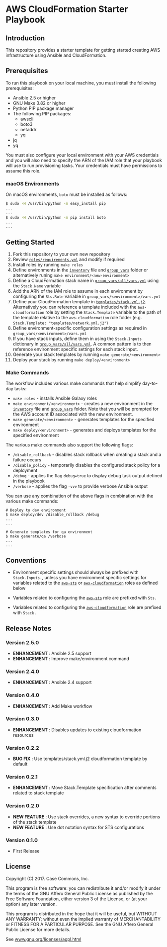 # AWS CloudFormation Starter Playbook

## Introduction

This repository provides a starter template for getting started creating AWS infrastructure using Ansible and CloudFormation.

## Prerequisites

To run this playbook on your local machine, you must install the following prerequisites:

- Ansible 2.5 or higher
- GNU Make 3.82 or higher
- Python PIP package manager
- The following PIP packages:
  - awscli
  - boto3
  - netaddr
  - yq
- jq
- yq

You must also configure your local environment with your AWS credentials and you will also need to specify the ARN of the IAM role that your playbook will use to run provisioning tasks.  Your credentials must have permissions to assume this role.

### macOS Environments

On macOS environments, `boto` must be installed as follows:

```bash
$ sudo -H /usr/bin/python -m easy_install pip
...
...
$ sudo -H /usr/bin/python -m pip install boto
...
...
```

## Getting Started

1. Fork this repository to your own new repository
2. Review [`roles/requirements.yml`](./roles/requirements.yml) and modify if required
3. Install roles by running `make roles`
4. Define environments in the [`inventory`](./inventory) file and [`group_vars`](./group_vars) folder or alternatively runing `make environment/<new-environment>`
5. Define a CloudFormation stack name in [`group_vars/all/vars.yml`](./group_vars/all/vars.yml) using the `Stack.Name` variable
6. Add the ARN of the IAM role to assume in each environment by configuring the `Sts.Role` variable in `group_vars/<environment>/vars.yml`
7. Define your CloudFormation template in [`templates/stack.yml.j2`](./templates/stack.yml.j2).  Alternatively you can reference a template included with the `aws-cloudformation` role by setting the `Stack.Template` variable to the path of the template relative to the `aws-cloudformation` role folder (e.g. `Stack.Template: "templates/network.yml.j2"`)
8. Define environment-specific configuration settings as required in `group_vars/<environment>/vars.yml`
9. If you have stack inputs, define them in using the `Stack.Inputs` dictionary in [`group_vars/all/vars.yml`](./group_vars/all/vars.yml).  A common pattern is to then reference environment specific settings for each stack input.
10. Generate your stack templates by running `make generate/<environment>`
11. Deploy your stack by running `make deploy/<environment>`

### Make Commands

The workflow includes various make commands that help simplify day-to-day tasks:

- `make roles` - installs Ansible Galaxy roles
- `make environment/<environment>` - creates a new environment in the [`inventory`](./inventory) file and [`group_vars`](./group_vars) folder. Note that you will be prompted for the AWS account ID associated with the new environment.
- `make generate/<environment>` - generates templates for the specified environment
- `make deploy/<environment>` - generates and deploys templates for the specified environment

The various make commands also support the following flags:

- `/disable_rollback` - disables stack rollback when creating a stack and a failure occurs
- `/disable_policy` - temporarily disables the configured stack policy for a deployment
- `/debug` - applies the flag `debug=true` to display debug task output defined in the playbook
- `/verbose` - applies the flag `-vvv` to provide verbose Ansible output

You can use any combination of the above flags in combination with the various make commands:

```
# Deploy to dev environment
$ make deploy/dev /disable_rollback /debug
...
...

# Generate templates for qa environment
$ make generate/qa /verbose
...
...
```

## Conventions

- Environment specific settings should always be prefixed with `Stack.Inputs.`, unless you have environment specific settings for variables related to the [`aws-sts`](https://github.com/casecommons/aws-sts) or [`aws-cloudformation`](https://github.com/casecommons/aws-cloudformation) roles as defined below

- Variables related to configuring the [`aws-sts`](https://github.com/casecommons/aws-sts) role are prefixed with `Sts.`

- Variables related to configuring the [`aws-cloudformation`](https://github.com/casecommons/aws-cloudformation) role are prefixed with `Stack.`

## Release Notes

### Version 2.5.0

- **ENHANCEMENT** : Ansible 2.5 support
- **ENHANCEMENT** : Improve make/environment command

### Version 2.4.0

- **ENHANCEMENT** : Ansible 2.4 support

### Version 0.4.0

- **ENHANCEMENT** : Add Make workflow

### Version 0.3.0

- **ENHANCEMENT** : Disables updates to existing cloudformation resources

### Version 0.2.2

- **BUG FIX** : Use templates/stack.yml.j2 cloudformation template by default

### Version 0.2.1

- **ENHANCEMENT** : Move Stack.Template specification after comments related to stack template

### Version 0.2.0

- **NEW FEATURE** : Use stack overrides, a new syntax to override portions of the stack template
- **NEW FEATURE** : Use dot notation syntax for STS configurations

### Version 0.1.0

- First Release

## License

Copyright (C) 2017.  Case Commons, Inc.

This program is free software: you can redistribute it and/or modify it under the terms of the GNU Affero General Public License as published by the Free Software Foundation, either version 3 of the License, or (at your option) any later version.

This program is distributed in the hope that it will be useful, but WITHOUT ANY WARRANTY; without even the implied warranty of MERCHANTABILITY or FITNESS FOR A PARTICULAR PURPOSE. See the GNU Affero General Public License for more details.

See www.gnu.org/licenses/agpl.html

